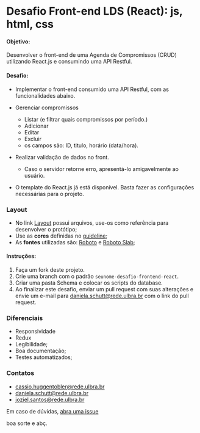 # Desafio Front-end LDS (React): js, html, css

#### Objetivo:

Desenvolver o front-end de uma  Agenda de Compromissos (CRUD) utilizando React.js e consumindo uma API Restful.

#### Desafio:
- Implementar o front-end consumido uma API Restful, com as funcionalidades abaixo.
  
- Gerenciar compromissos
  - Listar (e filtrar quais compromissos por período.)
  - Adicionar
  - Editar
  - Excluir
  - os campos são: ID, titulo, horário (data/hora).
  
- Realizar validação de dados no front.
  - Caso o servidor retorne erro, apresentá-lo amigavelmente ao usuário.

- O template do React.js já está disponível. Basta fazer as configurações necessárias para o projeto.

### Layout

- No link [Layout](https://www.figma.com/proto/PS8Mw3IZtCbpp0r9FsuEEQYE/Untitled?node-id=1%3A2&scaling=scale-down) possui arquivos, use-os como referência para desenvolver o protótipo;
- Use as **cores** definidas no [guideline](https://www.figma.com/proto/PS8Mw3IZtCbpp0r9FsuEEQYE/Untitled?node-id=6%3A2&scaling=scale-down);
- As **fontes** utilizadas são: [Roboto](https://www.google.com/fonts/specimen/Roboto) e [Roboto Slab](https://www.google.com/fonts/specimen/Roboto+Slab);

#### Instruções:

1. Faça um fork deste projeto.
2. Crie uma branch com o padrão `seunome-desafio-frontend-react`.
3. Criar uma pasta Schema e colocar os scripts do database.
4. Ao finalizar este desafio, enviar um pull request com suas alterações e envie um e-mail para daniela.schutt@rede.ulbra.br com o link do pull request.


### Diferenciais

- Responsividade
- Redux
- Legibilidade;
- Boa documentação;
- Testes automatizados;

### Contatos

- cassio.huggentobler@rede.ulbra.br
- daniela.schutt@rede.ulbra.br
- joziel.santos@rede.ulbra.br

Em caso de dúvidas, [abra uma issue](https://github.com/lds-ulbra-torres/desafio-codeigniter/issues)

boa sorte e abç.
